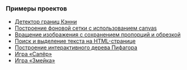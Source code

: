 <h3>Примеры проектов</h3>
<ul>
	<li><a href = "./Canny_edge_detector/canny_edge_detector.html">Детектор границ Кэнни</a></li>
	<li><a href = "./canvas_background_grid/canvas_background_grid.html">Построение фоновой сетки с использованием canvas</a></li>
	<li><a href = "./cut_rot_image/cut_rot_image.html">Вращение изображения с сохранением пропорций и обрезкой</a></li>
	<li><a href = "./document_search/document_search.html">Поиск и выделение текста на HTML-странице</a></li>
	<li><a href = "./pythagoras_tree_002/pythagoras_tree.html">Построение интерактивного дерева Пифагора</a></li>
	<li><a href = "./sapper/sapper.html">Игра «Сапёр»</a></li>
	<li><a href = "./snake/snake.html">Игра «Змейка»</a></li>
</ul>
